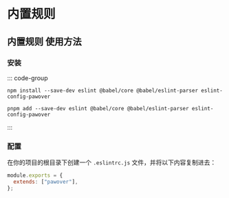# 内置规则

## 内置规则 使用方法

### 安装

::: code-group

```shell [npm]
npm install --save-dev eslint @babel/core @babel/eslint-parser eslint-config-pawover
```

```shell [pnpm]
pnpm add --save-dev eslint @babel/core @babel/eslint-parser eslint-config-pawover
```

:::

### 配置

在你的项目的根目录下创建一个 `.eslintrc.js` 文件，并将以下内容复制进去：

```js
module.exports = {
  extends: ["pawover"],
};
```
